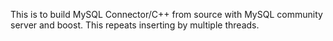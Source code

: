 This is to build MySQL Connector/C++ from source with MySQL community server and boost.
This repeats inserting by multiple threads.
